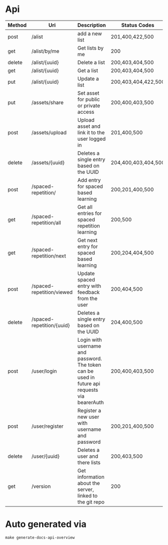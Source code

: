 # Api

| Method | Uri | Description | Status Codes |
| --- | --- | --- | --- |
| post | /alist | add a new list | 201,400,422,500 |
| get | /alist/by/me | Get lists by me | 200 |
| delete | /alist/{uuid} | Delete a list | 200,403,404,500 |
| get | /alist/{uuid} | Get a list | 200,403,404,500 |
| put | /alist/{uuid} | Update a list | 200,403,404,422,500 |
| put | /assets/share | Set asset for public or private access | 200,400,403,500 |
| post | /assets/upload | Upload asset and link it to the user logged in | 201,400,500 |
| delete | /assets/{uuid} | Deletes a single entry based on the UUID | 204,400,403,404,500 |
| post | /spaced-repetition/ | Add entry for spaced based learning | 200,201,400,500 |
| get | /spaced-repetition/all | Get all entries for spaced repetition learning | 200,500 |
| get | /spaced-repetition/next | Get next entry for spaced based learning | 200,204,404,500 |
| post | /spaced-repetition/viewed | Update spaced entry with feedback from the user | 200,404,500 |
| delete | /spaced-repetition/{uuid} | Deletes a single entry based on the UUID | 204,400,500 |
| post | /user/login | Login with username and password. The token can be used in future api requests via bearerAuth | 200,400,403,500 |
| post | /user/register | Register a new user with username and password | 200,201,400,500 |
| delete | /user/{uuid} | Deletes a user and there lists | 200,403,500 |
| get | /version | Get information about the server, linked to the git repo | 200 |

# Auto generated via
```
make generate-docs-api-overview
```
